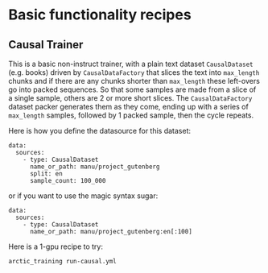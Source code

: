 # Basic functionality recipes

## Causal Trainer

This is a basic non-instruct trainer, with a plain text dataset `CausalDataset` (e.g. books) driven by `CausalDataFactory` that slices the text into `max_length` chunks and if there are any chunks shorter than `max_length` these left-overs go into packed sequences. So that some samples are made from a slice of a single sample, others are 2 or more short slices. The `CausalDataFactory` dataset packer generates them as they come, ending up with a series of `max_length` samples, followed by 1 packed sample, then the cycle repeats.

Here is how you define the datasource for this dataset:
```
data:
  sources:
    - type: CausalDataset
      name_or_path: manu/project_gutenberg
      split: en
      sample_count: 100_000
```
or if you want to use the magic syntax sugar:
```
data:
  sources:
    - type: CausalDataset
      name_or_path: manu/project_gutenberg:en[:100]
```

Here is a 1-gpu recipe to try:
```
arctic_training run-causal.yml
```
